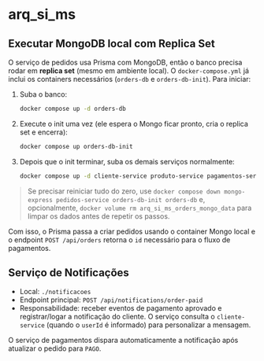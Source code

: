 # arq_si_ms

## Executar MongoDB local com Replica Set

O serviço de pedidos usa Prisma com MongoDB, então o banco precisa rodar em **replica set** (mesmo em ambiente local). O `docker-compose.yml` já inclui os containers necessários (`orders-db` e `orders-db-init`). Para iniciar:

1. Suba o banco:
   ```bash
   docker compose up -d orders-db
   ```
2. Execute o init uma vez (ele espera o Mongo ficar pronto, cria o replica set e encerra):
   ```bash
   docker compose up orders-db-init
   ```
3. Depois que o init terminar, suba os demais serviços normalmente:
   ```bash
   docker compose up -d cliente-service produto-service pagamentos-service pedidos-service notificacoes-service mongo-express
   ```

> Se precisar reiniciar tudo do zero, use `docker compose down mongo-express pedidos-service orders-db-init orders-db` e, opcionalmente, `docker volume rm arq_si_ms_orders_mongo_data` para limpar os dados antes de repetir os passos.

Com isso, o Prisma passa a criar pedidos usando o container Mongo local e o endpoint `POST /api/orders` retorna o `id` necessário para o fluxo de pagamentos.

## Serviço de Notificações

- Local: `./notificacoes`
- Endpoint principal: `POST /api/notifications/order-paid`
- Responsabilidade: receber eventos de pagamento aprovado e registrar/logar a notificação do cliente. O serviço consulta o `cliente-service` (quando o `userId` é informado) para personalizar a mensagem.

O serviço de pagamentos dispara automaticamente a notificação após atualizar o pedido para `PAGO`.
